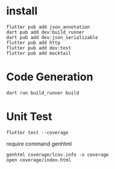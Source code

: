 # install

```
flutter pub add json_annotation
dart pub add dev:build_runner
dart pub add dev:json_serializable
flutter pub add http
flutter pub add dev:test
flutter pub add mocktail
```

# Code Generation

```
dart run build_runner build
```

# Unit Test

```
flutter test --coverage
```

require command genhtml
```
genhtml coverage/lcov.info -o coverage
open coverage/index.html
```